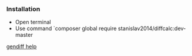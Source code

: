### Installation

* Open terminal
* Use command `composer global require stanislav2014/diffcalc:dev-master

[gendiff help](https://asciinema.org/connect/9e0094bb-f70a-4d6b-9b1d-b7c4d776ef3e)

